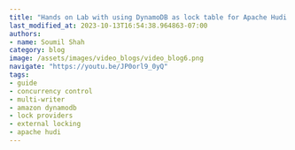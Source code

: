 ```yaml
---
title: "Hands on Lab with using DynamoDB as lock table for Apache Hudi Data Lakes"
last_modified_at: 2023-10-13T16:54:38.964863-07:00
authors:
- name: Soumil Shah
category: blog
image: /assets/images/video_blogs/video_blog6.png
navigate: "https://youtu.be/JP0orl9_0yQ"
tags:
- guide
- concurrency control
- multi-writer
- amazon dynamodb
- lock providers
- external locking
- apache hudi
---
```

